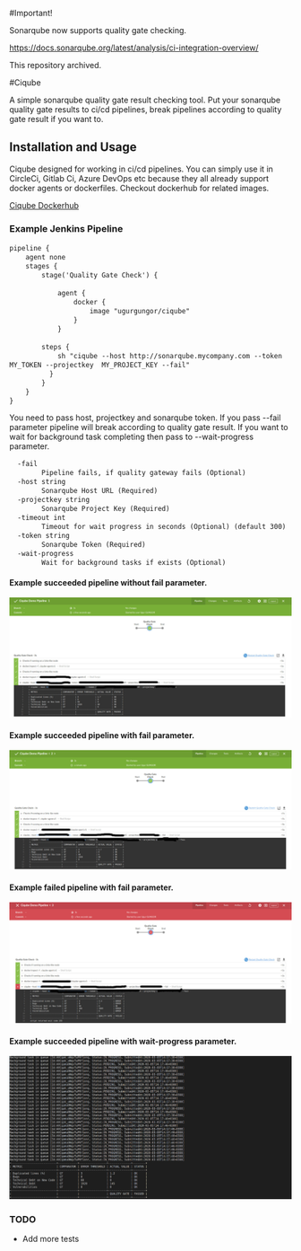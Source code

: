 #Important!

Sonarqube now supports quality gate checking.

https://docs.sonarqube.org/latest/analysis/ci-integration-overview/

This repository archived.

#Ciqube

A simple sonarqube quality gate result checking tool. Put your sonarqube quality gate results to ci/cd pipelines, break pipelines according to quality gate result if you want to.

## Installation and Usage

Ciqube designed for working in ci/cd pipelines. You can simply use it in CircleCi, Gitlab Ci, Azure DevOps etc because they all already support docker agents or dockerfiles. Checkout dockerhub for related images.

[Ciqube Dockerhub](https://hub.docker.com/r/ugurgungor/ciqube)

### Example Jenkins Pipeline
```
pipeline {
    agent none
    stages {
        stage('Quality Gate Check') {
            
            agent {
                docker {
                    image "ugurgungor/ciqube"
                }
            }
           
        steps {       
            sh "ciqube --host http://sonarqube.mycompany.com --token MY_TOKEN --projectkey  MY_PROJECT_KEY --fail"
          }
        }
    }
}
```

You need to pass host, projectkey and sonarqube token. If you pass --fail parameter pipeline will break according to quality gate result. If you want to wait for background task completing then pass to --wait-progress parameter.

```
  -fail
        Pipeline fails, if quality gateway fails (Optional)
  -host string
        Sonarqube Host URL (Required)
  -projectkey string
        Sonarqube Project Key (Required)
  -timeout int
        Timeout for wait progress in seconds (Optional) (default 300)
  -token string
        Sonarqube Token (Required)
  -wait-progress
        Wait for background tasks if exists (Optional)

```

#### Example succeeded pipeline without fail parameter.
<img src="https://raw.githubusercontent.com/gungorugur/ciqube/master/assets/pipelinedemo1.jpeg" width="600">

#### Example succeeded pipeline with fail parameter.
<img src="https://raw.githubusercontent.com/gungorugur/ciqube/master/assets/pipelinedemo2.jpeg" width="600">

#### Example failed pipeline with fail parameter.
<img src="https://raw.githubusercontent.com/gungorugur/ciqube/master/assets/pipelinedemo3.jpeg" width="600">

#### Example succeeded pipeline with wait-progress parameter.
<img src="https://raw.githubusercontent.com/gungorugur/ciqube/master/assets/pipelinedemo4.jpeg" width="600">


### TODO

- Add more tests
